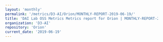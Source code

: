 ```yaml
---
layout: 'monthly'
permalink: '/metrics/D3-AI/Orion/MONTHLY-REPORT-2019-06-19/'
title: 'DAI Lab OSS Metrics Metrics report for Orion | MONTHLY-REPORT-2019-06-19'
organization: 'D3-AI'
repository: 'Orion'
current_date: '2019-06-19'
---
```

